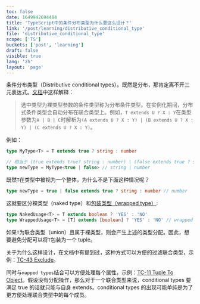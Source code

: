 ```yaml
---
toc: false
date: 1649942694484
title: 'TypeScript中的条件分布类型为什么要这么设计？'
link: '/post/learning/distributive_conditional_type'
file: 'distributive_conditional_type'
scope: ['TS']
buckets: ['post', 'learning']
draft: false
visible: true
lang: 'zh'
layout: 'page'
---
```


条件分布类型（Distributive conditional types）。既然是分布，那肯定离不开三元表达式。[文档](https://www.typescriptlang.org/docs/handbook/release-notes/typescript-2-8.html#distributive-conditional-types)中这样解释：

> 选中类型为裸类型参数的条件类型称为分布条件类型。在实例化期间，分布式条件类型会自动分布在联合类型上。例如，`T extends U ? X : Y`在类型参数为`A | B | C`时解析为`(A extends U ? X : Y) | (B extends U ? X : Y) | (C extends U ? X : Y)`。

例如：

```typescript
type MyType<T> = T extends true ? string : number

// 相当于 (true extends true? string : number) | (false extends true ? string : number)
type newType = MyType<true | false> // string | number
```

既然`T`在类型中被视为一个整体，为什么不是下面这种情况呢？

```typescript
type newType = true | false extends true ? string : number // number
```

这就要区分裸类型（naked type）和[包装类型（wrapped type）](https://stackoverflow.com/questions/51651499/typescript-what-is-a-naked-type-parameter):

```typescript
type NakedUsage<T> = T extends boolean ? 'YES' : 'NO'
type WrappedUsage<T> = [T] extends [boolean] ? 'YES' : 'NO' // wrapped in a tuple
```

如果`T`为联合类型（union）且属于裸类型，则会产生上述的类型分配。因此，想要避免分配可以将`T`包装为一个 tuple。

关于为什么这样设计，在文档中有提到过，这种方式可以方便的过滤联合类型，示例：[TC-43 Exclude](/wrap/type_challenge/43_exclude)。

同时与`mapped types`结合可以方便处理每个属性，示例：[TC-11 Tuple To Object](/wrap/type_challenge/11_tuple_to_object)。假设没有分配操作，那么对于一个联合类型来说，conditional types 要满足 true 的话就只能与自身 extends。conditional types 的出现可能单纯是为了更方便处理联合类型中的每个成员。
